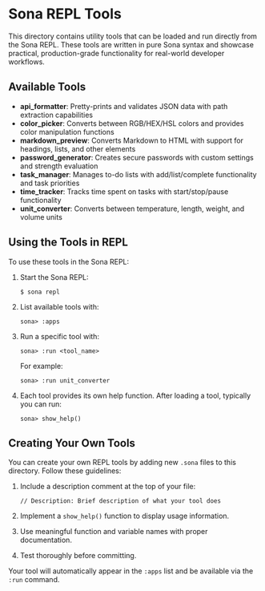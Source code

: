 # Sona REPL Tools

This directory contains utility tools that can be loaded and run directly from the Sona REPL. These tools are written in pure Sona syntax and showcase practical, production-grade functionality for real-world developer workflows.

## Available Tools

- **api_formatter**: Pretty-prints and validates JSON data with path extraction capabilities
- **color_picker**: Converts between RGB/HEX/HSL colors and provides color manipulation functions
- **markdown_preview**: Converts Markdown to HTML with support for headings, lists, and other elements
- **password_generator**: Creates secure passwords with custom settings and strength evaluation
- **task_manager**: Manages to-do lists with add/list/complete functionality and task priorities
- **time_tracker**: Tracks time spent on tasks with start/stop/pause functionality
- **unit_converter**: Converts between temperature, length, weight, and volume units

## Using the Tools in REPL

To use these tools in the Sona REPL:

1. Start the Sona REPL:

   ```
   $ sona repl
   ```

2. List available tools with:

   ```
   sona> :apps
   ```

3. Run a specific tool with:

   ```
   sona> :run <tool_name>
   ```

   For example:

   ```
   sona> :run unit_converter
   ```

4. Each tool provides its own help function. After loading a tool, typically you can run:
   ```
   sona> show_help()
   ```

## Creating Your Own Tools

You can create your own REPL tools by adding new `.sona` files to this directory. Follow these guidelines:

1. Include a description comment at the top of your file:

   ```
   // Description: Brief description of what your tool does
   ```

2. Implement a `show_help()` function to display usage information.

3. Use meaningful function and variable names with proper documentation.

4. Test thoroughly before committing.

Your tool will automatically appear in the `:apps` list and be available via the `:run` command.
